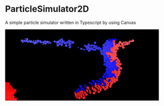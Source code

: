 # ParticleSimulator2D
A simple particle simulator written in Typescript by using Canvas

![Screenshot](screenshot1.jpg)